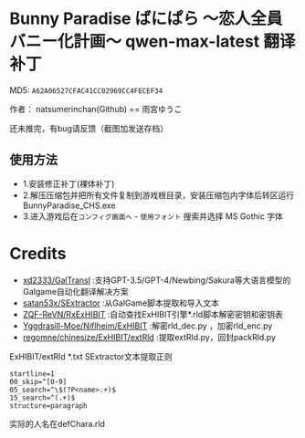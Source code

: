 # Bunny Paradise ばにぱら ～恋人全員バニー化計画～ qwen-max-latest 翻译补丁

MD5: `A62A06527CFAC41CC02969CC4FECEF34`

作者： natsumerinchan(Github) == 雨宮ゆうこ

还未推完，有bug请反馈（截图加发送存档）

## 使用方法
- 1.安装修正补丁(裸体补丁)
- 2.解压压缩包并把所有文件复制到游戏根目录，安装压缩包内字体后转区运行BunnyParadise_CHS.exe
- 3.进入游戏后在`コンフィグ画面へ` - `使用フォント` 搜索并选择 MS Gothic 字体

# Credits

- [xd2333/GalTransl](https://github.com/xd2333/GalTransl.git) :支持GPT-3.5/GPT-4/Newbing/Sakura等大语言模型的Galgame自动化翻译解决方案
- [satan53x/SExtractor](https://github.com/satan53x/SExtractor.git) :从GalGame脚本提取和导入文本
- [ZQF-ReVN/RxExHIBIT](https://github.com/ZQF-ReVN/RxExHIBIT) :自动查找ExHIBIT引擎*.rld脚本解密密钥和密钥表
- [Yggdrasill-Moe/Niflheim/ExHIBIT](https://github.com/Yggdrasill-Moe/Niflheim/tree/master/ExHIBIT) :解密rld_dec.py ，加密rld_enc.py
- [regomne/chinesize/ExHIBIT/extRld](https://github.com/regomne/chinesize/tree/master/ExHIBIT/extRld) :提取extRld.py，回封packRld.py

ExHIBIT/extRld *.txt SExtractor文本提取正则
```
startline=1
00_skip=^[0-9]
05_search=^\$(?P<name>.+)$
15_search=^(.+)$
structure=paragraph
```
实际的人名在defChara.rld
